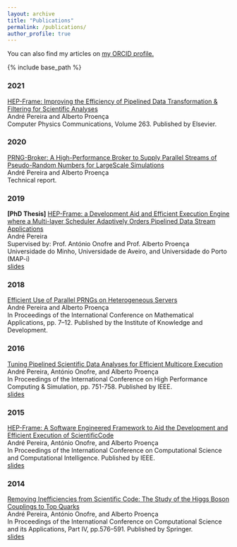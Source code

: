 ```yaml
---
layout: archive
title: "Publications"
permalink: /publications/
author_profile: true
---
```


  You can also find my articles on <u><a href="{{author.orcid}}">my ORCID profile</a>.</u>

{% include base_path %}

### 2021

[HEP-Frame: Improving the Efficiency of Pipelined Data Transformation & Filtering for Scientific Analyses](https://ampereira90.github.io/files/papers/COMPHY_HEP_Frame.pdf)  
André Pereira and Alberto Proença <br />
Computer Physics Communications, Volume 263. Published by Elsevier.

### 2020

[PRNG-Broker: A High-Performance Broker to Supply Parallel Streams of Pseudo-Random Numbers for LargeScale Simulations](https://github.com/ampereira90/PRNG-Broker-Paper/PRNG___ICCSA.pdf)  
André Pereira and Alberto Proença <br />
Technical report.

### 2019

**[PhD Thesis]**
[HEP-Frame: a Development Aid and Efficient Execution Engine where a Multi-layer Scheduler Adaptively Orders Pipelined Data Stream Applications](https://ampereira90.github.io/files/phd_thesis/thesis.pdf)   
André Pereira  <br />
Supervised by: Prof. António Onofre and Prof. Alberto Proença   <br />
Universidade do Minho, Universidade de Aveiro, and Universidade do Porto (MAP-i) <br />
[slides](https://ampereira90.github.io/files/phd_thesis/thesis.pptx)

### 2018

[Efficient Use of Parallel PRNGs on Heterogeneous Servers](https://ampereira90.github.io/files/papers/icma.pdf)  
André Pereira and Alberto Proença <br />
In Proceedings of the International Conference on Mathematical Applications, pp. 7–12. Published by the Institute of Knowledge and Development. 

### 2016

[Tuning Pipelined Scientific Data Analyses for Efficient Multicore Execution](https://ampereira90.github.io/files/papers/tuning_pipeline.pdf)  
André Pereira, António Onofre, and Alberto Proença <br />
In Proceedings of the International Conference on High Performance Computing & Simulation, pp. 751-758. Published by IEEE. <br />
[slides](https://ampereira90.github.io/files/papers/tuning_pipeline.pptx)

### 2015

[HEP-Frame: A Software Engineered Framework to Aid the Development and Efficient Execution of ScientificCode](https://ampereira90.github.io/files/papers/hep_frame.pdf)  
André Pereira, António Onofre, and Alberto Proença <br />
In Proceedings of the International Conference on Computational Science and Computational Intelligence. Published by IEEE. <br />
[slides](https://ampereira90.github.io/files/papers/hep_frame.pptx)

### 2014

[Removing Inefficiencies from Scientific Code: The Study of the Higgs Boson Couplings to Top Quarks](https://ampereira90.github.io/files/papers/removing_inefficiencies.pdf)  
André Pereira, António Onofre, and Alberto Proença <br />
In Proceedings of the International Conference on Computational Science and its Applications, Part IV, pp.576–591. Published by Springer. <br />
[slides](https://ampereira90.github.io/files/papers/removing_inefficiencies.pptx)
